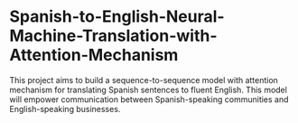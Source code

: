 # Spanish-to-English-Neural-Machine-Translation-with-Attention-Mechanism
This project aims to build a sequence-to-sequence model with attention mechanism for translating Spanish sentences to fluent English. This model will empower communication between Spanish-speaking communities and English-speaking businesses.
